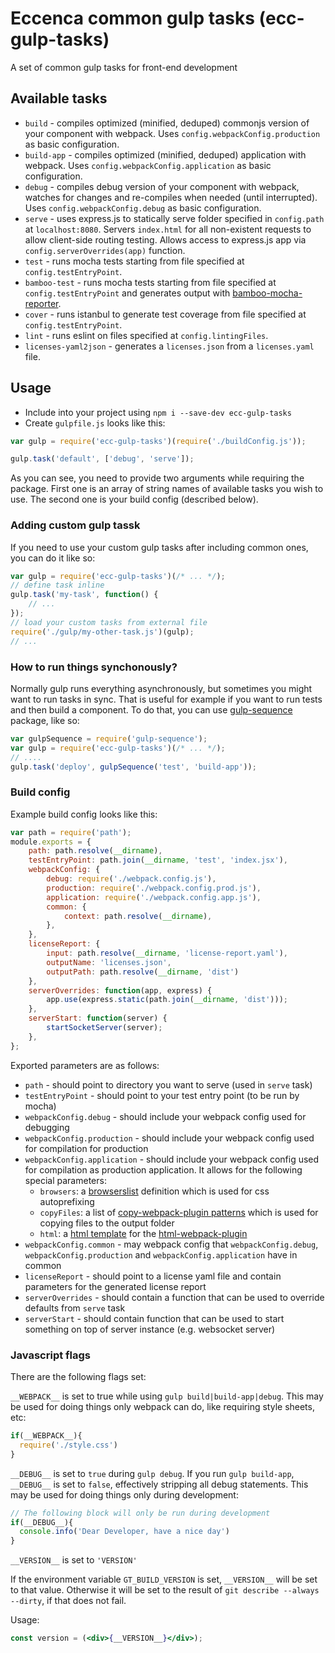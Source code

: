 # Eccenca common gulp tasks (ecc-gulp-tasks)

A set of common gulp tasks for front-end development

## Available tasks

- `build` - compiles optimized (minified, deduped) commonjs version of your component with webpack. Uses `config.webpackConfig.production` as basic configuration.
- `build-app` - compiles optimized (minified, deduped) application with webpack. Uses `config.webpackConfig.application` as basic configuration.
- `debug` - compiles debug version of your component with webpack, watches for changes and re-compiles when needed (until interrupted). Uses `config.webpackConfig.debug` as basic configuration.
- `serve` - uses express.js to statically serve folder specified in `config.path` at `localhost:8080`. Servers `index.html` for all non-existent requests to allow client-side routing testing. Allows access to express.js app via `config.serverOverrides(app)` function.
- `test` - runs mocha tests starting from file specified at `config.testEntryPoint`.
- `bamboo-test` - runs mocha tests starting from file specified at `config.testEntryPoint` and generates output with [bamboo-mocha-reporter](https://www.npmjs.com/package/mocha-bamboo-reporter).
- `cover` - runs istanbul to generate test coverage from file specified at `config.testEntryPoint`.
- `lint` - runs eslint on files specified at `config.lintingFiles`.
- `licenses-yaml2json` - generates a `licenses.json` from a `licenses.yaml` file.

## Usage

- Include into your project using `npm i --save-dev ecc-gulp-tasks`
- Create `gulpfile.js` looks like this:

```js
var gulp = require('ecc-gulp-tasks')(require('./buildConfig.js'));

gulp.task('default', ['debug', 'serve']);
```

As you can see, you need to provide two arguments while requiring the package.
First one is an array of string names of available tasks you wish to use.
The second one is your build config (described below).

### Adding custom gulp tassk

If you need to use your custom gulp tasks after including common ones, you can do it like so:

```js
var gulp = require('ecc-gulp-tasks')(/* ... */);
// define task inline
gulp.task('my-task', function() {
    // ...
});
// load your custom tasks from external file
require('./gulp/my-other-task.js')(gulp);
// ...
```

### How to run things synchonously?

Normally gulp runs everything asynchronously, but sometimes you might want to run tasks in sync.
That is useful for example if you want to run tests and then build a component.
To do that, you can use [gulp-sequence](https://github.com/teambition/gulp-sequence) package, like so:

```js
var gulpSequence = require('gulp-sequence');
var gulp = require('ecc-gulp-tasks')(/* ... */);
// ....
gulp.task('deploy', gulpSequence('test', 'build-app'));
```

### Build config

Example build config looks like this:

```js
var path = require('path');
module.exports = {
    path: path.resolve(__dirname),
    testEntryPoint: path.join(__dirname, 'test', 'index.jsx'),
    webpackConfig: {
        debug: require('./webpack.config.js'),
        production: require('./webpack.config.prod.js'),
        application: require('./webpack.config.app.js'),
        common: {
            context: path.resolve(__dirname),
        },
    },
    licenseReport: {
        input: path.resolve(__dirname, 'license-report.yaml'),
        outputName: 'licenses.json',
        outputPath: path.resolve(__dirname, 'dist')
    },
    serverOverrides: function(app, express) {
        app.use(express.static(path.join(__dirname, 'dist')));
    },
    serverStart: function(server) {
        startSocketServer(server);
    },
};
```

Exported parameters are as follows:

- `path` - should point to directory you want to serve (used in `serve` task)
- `testEntryPoint` - should point to your test entry point (to be run by mocha)
- `webpackConfig.debug` - should include your webpack config used for debugging
- `webpackConfig.production` - should include your webpack config used for compilation for production
- `webpackConfig.application` - should include your webpack config used for compilation as production application. It allows for the following special parameters:
    -  `browsers`: a [browserslist](https://github.com/ai/browserslist) definition which is used for css autoprefixing
    -  `copyFiles`: a list of [copy-webpack-plugin patterns](https://github.com/kevlened/copy-webpack-plugin#usage)  which is used for copying files to the output folder
    -  `html`: a [html template](https://github.com/ampedandwired/html-webpack-plugin/blob/master/docs/template-option.md) for the [html-webpack-plugin](https://github.com/ampedandwired/html-webpack-plugin#configuration)
- `webpackConfig.common` - may webpack config that `webpackConfig.debug`, `webpackConfig.production` and `webpackConfig.application` have in common 
- `licenseReport` - should point to a license yaml file and contain parameters for the generated license report
- `serverOverrides` - should contain a function that can be used to override defaults from `serve` task
- `serverStart` - should contain function that can be used to start something on top of server instance (e.g. websocket server)

### Javascript flags

There are the following flags set:

`__WEBPACK__` is set to true while using `gulp build|build-app|debug`.
This may be used for doing things only webpack can do, like requiring style sheets, etc:

```js
if(__WEBPACK__){
  require('./style.css')
}
```

`__DEBUG__` is set to `true` during `gulp debug`.
If you run `gulp build-app`, `__DEBUG__` is set to `false`, effectively stripping all debug statements.
This may be used for doing things only during development:

```js
// The following block will only be run during development
if(__DEBUG__){
  console.info('Dear Developer, have a nice day')
}
```

`__VERSION__` is set to `'VERSION'`

If the environment variable `GT_BUILD_VERSION` is set, `__VERSION__` will be set to that value.
Otherwise it will be set to the result of `git describe --always --dirty`, if that does not fail.

Usage:

```jsx
const version = (<div>{__VERSION__}</div>);
```
